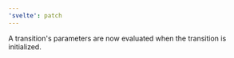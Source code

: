 ```yaml
---
'svelte': patch
---
```


A transition's parameters are now evaluated when the transition is initialized.
